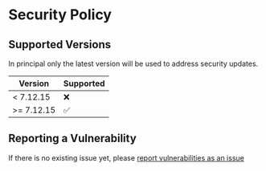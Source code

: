 # Security Policy

## Supported Versions

In principal only the latest version will be used to address security updates.

| Version    | Supported          |
| ---------- | ------------------ |
| < 7.12.15  | :x:                |
| >= 7.12.15 | :white_check_mark: |
       
## Reporting a Vulnerability

If there is no existing issue yet, please [report vulnerabilities as an issue](https://github.com/Borewit/music-metadata/issues)
